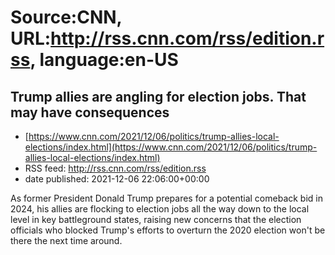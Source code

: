 # Source:CNN, URL:http://rss.cnn.com/rss/edition.rss, language:en-US

## Trump allies are angling for election jobs. That may have consequences
 - [https://www.cnn.com/2021/12/06/politics/trump-allies-local-elections/index.html](https://www.cnn.com/2021/12/06/politics/trump-allies-local-elections/index.html)
 - RSS feed: http://rss.cnn.com/rss/edition.rss
 - date published: 2021-12-06 22:06:00+00:00

As former President Donald Trump prepares for a potential comeback bid in 2024, his allies are flocking to election jobs all the way down to the local level in key battleground states, raising new concerns that the election officials who blocked Trump's efforts to overturn the 2020 election won't be there the next time around.

